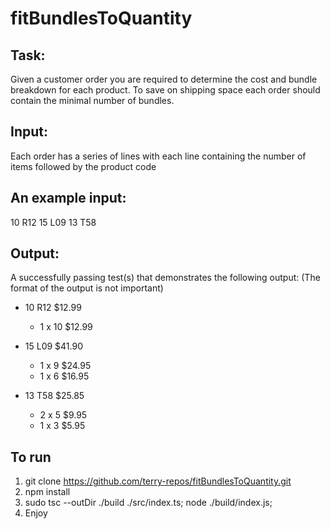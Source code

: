 # fitBundlesToQuantity

## Task:
Given a customer order you are required to determine the cost and bundle breakdown for
each product. To save on shipping space each order should contain the minimal number
of bundles.
## Input:
Each order has a series of lines with each line containing the number of items followed by
the product code
## An example input:
10 R12
15 L09
13 T58
## Output:
A successfully passing test(s) that demonstrates the following output: (The format of the
output is not important)
- 10 R12 $12.99
  - 1 x 10 $12.99

- 15 L09 $41.90
  - 1 x 9 $24.95
  - 1 x 6 $16.95

- 13 T58 $25.85
  - 2 x 5 $9.95
  - 1 x 3 $5.95

## To run
1. git clone https://github.com/terry-repos/fitBundlesToQuantity.git
2. npm install
3. sudo tsc --outDir ./build ./src/index.ts; node ./build/index.js;   
4. Enjoy
